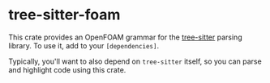 # tree-sitter-foam

This crate provides an OpenFOAM grammar for the [tree-sitter](https://tree-sitter.github.io/tree-sitter/) parsing library.
To use it, add to your `[dependencies]`.

Typically, you'll want to also depend on `tree-sitter` itself, so you can
parse and highlight code using this crate.

